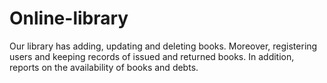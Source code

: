 # Online-library
Our library has adding, updating and deleting books. Moreover, registering users and keeping records of issued and returned books. In addition, reports on the availability of books and debts.
